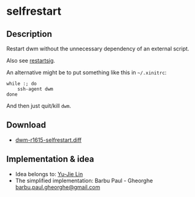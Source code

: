 selfrestart
===========

Description
-----------
Restart dwm without the unnecessary dependency of an external script.

Also see [restartsig](../restartsig/).

An alternative might be to put something like this in `~/.xinitrc`:

	while :; do
		ssh-agent dwm
	done

And then just quit/kill `dwm`.

Download
--------
* [dwm-r1615-selfrestart.diff](dwm-r1615-selfrestart.diff)

Implementation & idea
---------------------
* Idea belongs to: [Yu-Jie Lin](https://sites.google.com/site/yjlnotes/notes/dwm)
* The simplified implementation: Barbu Paul - Gheorghe <barbu.paul.gheorghe@gmail.com>
